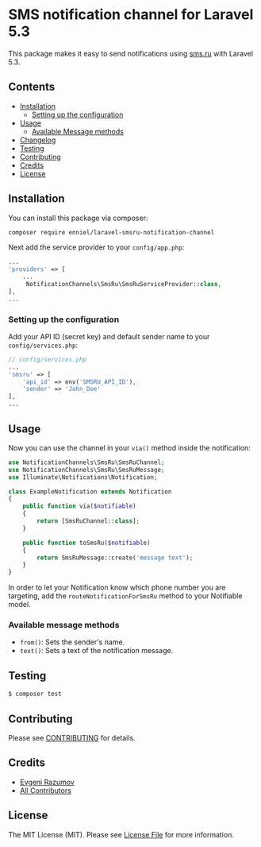 # SMS notification channel for Laravel 5.3

This package makes it easy to send notifications using [sms.ru](https://sms.ru/) with Laravel 5.3.

## Contents

- [Installation](#installation)
    - [Setting up the configuration](#setting-up-the-configuration)
- [Usage](#usage)
    - [Available Message methods](#available-message-methods)
- [Changelog](#changelog)
- [Testing](#testing)
- [Contributing](#contributing)
- [Credits](#credits)
- [License](#license)


## Installation

You can install this package via composer:

``` bash
composer require enniel/laravel-smsru-notification-channel
```

Next add the service provider to your `config/app.php`:

```php
...
'providers' => [
    ...
     NotificationChannels\SmsRu\SmsRuServiceProvider::class,
],
...
```



### Setting up the configuration

Add your API ID (secret key) and default sender name to your `config/services.php`:

```php
// config/services.php
...
'smsru' => [
    'api_id' => env('SMSRU_API_ID'),
    'sender' => 'John_Doe'
],
...
```

## Usage

Now you can use the channel in your `via()` method inside the notification:

``` php
use NotificationChannels\SmsRu\SmsRuChannel;
use NotificationChannels\SmsRu\SmsRuMessage;
use Illuminate\Notifications\Notification;

class ExampleNotification extends Notification
{
    public function via($notifiable)
    {
        return [SmsRuChannel::class];
    }

    public function toSmsRu($notifiable)
    {
        return SmsRuMessage::create('message text');
    }
}
```


In order to let your Notification know which phone number you are targeting, add the `routeNotificationForSmsRu` method to your Notifiable model.

### Available message methods

- `from()`: Sets the sender's name.
- `text()`: Sets a text of the notification message.

## Testing

``` bash
$ composer test
```

## Contributing

Please see [CONTRIBUTING](CONTRIBUTING.md) for details.

## Credits

- [Evgeni Razumov](https://github.com/enniel)
- [All Contributors](../../contributors)

## License

The MIT License (MIT). Please see [License File](LICENSE.md) for more information.
